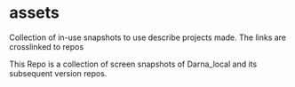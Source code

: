 # assets
Collection of in-use snapshots to use describe projects made. The links are crosslinked to repos


This Repo is a collection of screen snapshots of Darna_local and its subsequent version repos.
